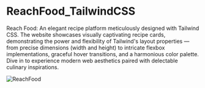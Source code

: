 # ReachFood_TailwindCSS
Reach Food: An elegant recipe platform meticulously designed with Tailwind CSS. The website showcases visually captivating recipe cards, demonstrating the power and flexibility of Tailwind's layout properties — from precise dimensions (width and height) to intricate flexbox implementations, graceful hover transitions, and a harmonious color palette. Dive in to experience modern web aesthetics paired with delectable culinary inspirations.



![ReachFood](https://github.com/abs110020/ReachFood_TailwindCSS/assets/5025282/e70d4b37-ab02-4b2a-b54f-4120b9c819bf)
